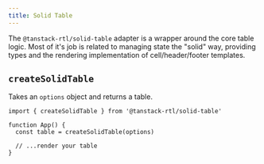 ```yaml
---
title: Solid Table
---
```


The `@tanstack-rtl/solid-table` adapter is a wrapper around the core table logic. Most of it's job is related to managing state the "solid" way, providing types and the rendering implementation of cell/header/footer templates.

## `createSolidTable`

Takes an `options` object and returns a table.

```tsx
import { createSolidTable } from '@tanstack-rtl/solid-table'

function App() {
  const table = createSolidTable(options)

  // ...render your table
}
```
